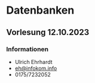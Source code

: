 # Datenbanken

## Vorlesung 12.10.2023

### Informationen

- Ulrich Ehrhardt
- eh@infokom.info
- 0175/7232052